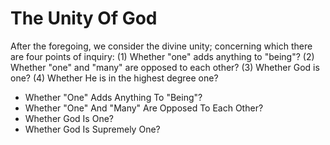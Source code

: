 # The Unity Of God

After the foregoing, we consider the divine unity; concerning which there are four points of inquiry:
(1) Whether "one" adds anything to "being"?
(2) Whether "one" and "many" are opposed to each other?
(3) Whether God is one?
(4) Whether He is in the highest degree one?

* Whether "One" Adds Anything To "Being"?
* Whether "One" And "Many" Are Opposed To Each Other?
* Whether God Is One?
* Whether God Is Supremely One?